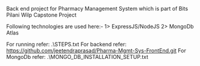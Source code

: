 Back end project for Pharmacy Management System which is part of Bits Pilani Wilp Capstone Project

Following technologies are used here:-
1> ExpressJS/NodeJS
2> MongoDb Atlas


For running refer: .\STEPS.txt
For backend refer:  https://github.com/jeetendraprasad/Pharma-Mgmt-Sys-FrontEnd.git
For MongoDb refer: .\MONGO_DB_INSTALLATION_SETUP.txt